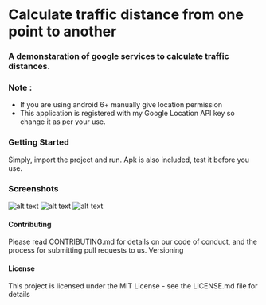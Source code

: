 # Calculate traffic distance from one point to another

### A demonstaration of google services to calculate traffic distances.

### Note : 
* If you are using android 6+ manually give location permission 
* This application is registered with my Google Location API key so change it as per your use. 

### Getting Started
Simply, import the project and run. Apk is also included, test it before you use.


### Screenshots
![alt text](https://raw.githubusercontent.com/vikrantshroti/multiple-selection-spinner-android/master/device-2018-05-05-120207.png)
![alt text](https://raw.githubusercontent.com/vikrantshroti/multiple-selection-spinner-android/master/device-2018-05-05-120225.png)
![alt text](https://raw.githubusercontent.com/vikrantshroti/multiple-selection-spinner-android/master/device-2018-05-05-120235.png)


#### Contributing
Please read CONTRIBUTING.md for details on our code of conduct, and the process for submitting pull requests to us.
Versioning


#### License
This project is licensed under the MIT License - see the LICENSE.md file for details
